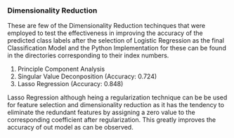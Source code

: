 <h3> Dimensionality Reduction </h3>

These are few of the Dimensionality Reduction techinques that were employed to test the effectiveness in improving the accuracy of the predicted class labels after the selection of Logistic Regression as the final Classification Model and the Python Implementation for these can be found in the directories corresponding to their index numbers.

<ol>
<li> Principle Component Analysis </li>
<li> Singular Value Deconposition (Accuracy: 0.724) </li>
<li> Lasso Regression (Accuracy: 0.848) </li>
</ol>

Lasso Regression although heing a regularization technique can be be used for feature selection and dimensionality reduction as it has the tendency to eliminate the redundant features by assigning a zero value to the corresponding coefficient after regularization. This greatly improves the accuracy of out model as can be observed.

